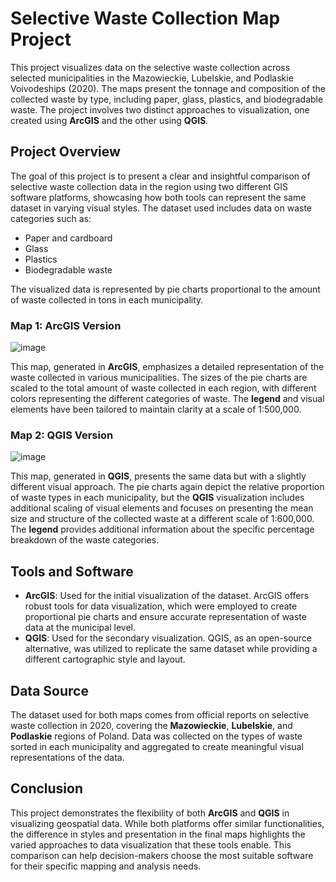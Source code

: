 # Selective Waste Collection Map Project

This project visualizes data on the selective waste collection across selected municipalities in the Mazowieckie, Lubelskie, and Podlaskie Voivodeships (2020). The maps present the tonnage and composition of the collected waste by type, including paper, glass, plastics, and biodegradable waste. The project involves two distinct approaches to visualization, one created using **ArcGIS** and the other using **QGIS**.

## Project Overview

The goal of this project is to present a clear and insightful comparison of selective waste collection data in the region using two different GIS software platforms, showcasing how both tools can represent the same dataset in varying visual styles. The dataset used includes data on waste categories such as:
- Paper and cardboard
- Glass
- Plastics
- Biodegradable waste

The visualized data is represented by pie charts proportional to the amount of waste collected in tons in each municipality. 

### Map 1: ArcGIS Version

![image](https://github.com/user-attachments/assets/63346a28-277b-4914-a2ee-2e0cf31ab8ba)


This map, generated in **ArcGIS**, emphasizes a detailed representation of the waste collected in various municipalities. The sizes of the pie charts are scaled to the total amount of waste collected in each region, with different colors representing the different categories of waste. The **legend** and visual elements have been tailored to maintain clarity at a scale of 1:500,000.

### Map 2: QGIS Version

![image](https://github.com/user-attachments/assets/6007076d-c663-403e-b973-c14acb0db144)


This map, generated in **QGIS**, presents the same data but with a slightly different visual approach. The pie charts again depict the relative proportion of waste types in each municipality, but the **QGIS** visualization includes additional scaling of visual elements and focuses on presenting the mean size and structure of the collected waste at a different scale of 1:600,000. The **legend** provides additional information about the specific percentage breakdown of the waste categories.

## Tools and Software

- **ArcGIS**: Used for the initial visualization of the dataset. ArcGIS offers robust tools for data visualization, which were employed to create proportional pie charts and ensure accurate representation of waste data at the municipal level.
- **QGIS**: Used for the secondary visualization. QGIS, as an open-source alternative, was utilized to replicate the same dataset while providing a different cartographic style and layout.
  
## Data Source

The dataset used for both maps comes from official reports on selective waste collection in 2020, covering the **Mazowieckie**, **Lubelskie**, and **Podlaskie** regions of Poland. Data was collected on the types of waste sorted in each municipality and aggregated to create meaningful visual representations of the data.

## Conclusion

This project demonstrates the flexibility of both **ArcGIS** and **QGIS** in visualizing geospatial data. While both platforms offer similar functionalities, the difference in styles and presentation in the final maps highlights the varied approaches to data visualization that these tools enable. This comparison can help decision-makers choose the most suitable software for their specific mapping and analysis needs.


